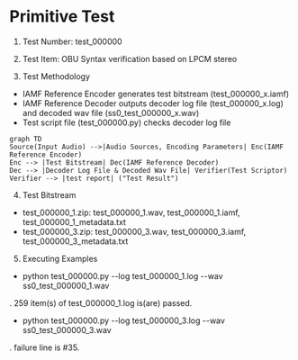 # Primitive Test

1. Test Number: test_000000

2. Test Item: OBU Syntax verification based on LPCM stereo

3. Test Methodology
- IAMF Reference Encoder generates test bitstream (test_000000_x.iamf)
- IAMF Reference Decoder outputs decoder log file (test_000000_x.log) and decoded wav file (ss0_test_000000_x.wav)
- Test script file (test_000000.py) checks decoder log file

```mermaid
graph TD
Source(Input Audio) -->|Audio Sources, Encoding Parameters| Enc(IAMF Reference Encoder)
Enc --> |Test Bitstream| Dec(IAMF Reference Decoder)
Dec --> |Decoder Log File & Decoded Wav File| Verifier(Test Scriptor)
Verifier --> |test report| ("Test Result")
```

4. Test Bitstream
- test_000000_1.zip: test_000000_1.wav, test_000000_1.iamf, test_000000_1_metadata.txt
- test_000000_3.zip: test_000000_3.wav, test_000000_3.iamf, test_000000_3_metadata.txt

5. Executing Examples
- python test_000000.py --log test_000000_1.log --wav ss0_test_000000_1.wav
 
 . 259 item(s) of test_000000_1.log is(are) passed.

- python test_000000.py --log test_000000_3.log --wav ss0_test_000000_3.wav
 
 . failure line is #35.

